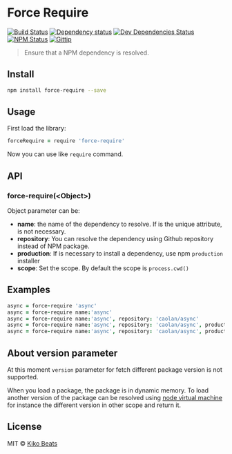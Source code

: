 # Force Require

[![Build Status](http://img.shields.io/travis/Kikobeats/force-require/master.svg?style=flat)](https://travis-ci.org/Kikobeats/force-require)
[![Dependency status](http://img.shields.io/david/Kikobeats/force-require.svg?style=flat)](https://david-dm.org/Kikobeats/force-require)
[![Dev Dependencies Status](http://img.shields.io/david/dev/Kikobeats/force-require.svg?style=flat)](https://david-dm.org/Kikobeats/force-require#info=devDependencies)
[![NPM Status](http://img.shields.io/npm/dm/force-require.svg?style=flat)](https://www.npmjs.org/package/force-require)
[![Gittip](http://img.shields.io/gittip/Kikobeats.svg?style=flat)](https://www.gittip.com/Kikobeats/)

> Ensure that a NPM dependency is resolved.

## Install

```bash
npm install force-require --save
```

## Usage

First load the library:

```coffee
forceRequire = require 'force-require'
```
Now you can use like `require` command.

## API

### force-require(\<Object>)

Object parameter can be:

* **name**: the name of the dependency to resolve. If is the unique attribute, is not necessary.
* **repository**: You can resolve the dependency using Github repository instead of NPM package.
* **production**: If is necessary to install a dependency, use npm `production` installer
* **scope**: Set the scope. By default the scope is `process.cwd()`

## Examples

```coffee
async = force-require 'async'
async = force-require name:'async'
async = force-require name:'async', repository: 'caolan/async'
async = force-require name:'async', repository: 'caolan/async', production: true
async = force-require name:'async', repository: 'caolan/async', production: true, scope: process.cwd() + '/testApp'
```

## About version parameter

At this moment `version` parameter for fetch different package version is not supported.

When you load a package, the package is in dynamic memory. To load another version of the package can be resolved using [node virtual machine](http://www.davidmclifton.com/2011/08/18/node-js-virtual-machine-vm-usage/) for instance the different version in other scope and return it.


## License

MIT © [Kiko Beats](http://www.kikobeats.com)


